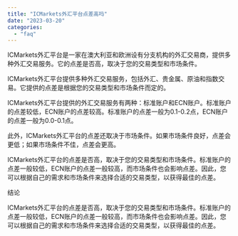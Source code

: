 ```yaml
---
title: "ICMarkets外汇平台点差高吗"
date: "2023-03-20"
categories: 
  - "faq"
---
```


ICMarkets外汇平台是一家在澳大利亚和欧洲设有分支机构的外汇交易商，提供多种外汇交易服务。它的点差是否高，取决于您的交易类型和市场条件。

ICMarkets外汇平台提供多种外汇交易服务，包括外汇、贵金属、原油和指数交易。它提供的点差是根据您的交易类型和市场条件而定的。

ICMarkets外汇平台提供的外汇交易服务有两种：标准账户和ECN账户。标准账户的点差较低，ECN账户的点差较高。标准账户的点差一般为0.1-0.2点，ECN账户的点差一般为0.0-0.1点。

此外，ICMarkets外汇平台的点差还取决于市场条件。如果市场条件良好，点差会更低；如果市场条件不佳，点差会更高。

ICMarkets外汇平台的点差是否高，取决于您的交易类型和市场条件。标准账户的点差一般较低，ECN账户的点差一般较高，而市场条件也会影响点差。因此，您可以根据自己的需求和市场条件来选择合适的交易类型，以获得最佳的点差。

结论

ICMarkets外汇平台的点差是否高，取决于您的交易类型和市场条件。标准账户的点差一般较低，ECN账户的点差一般较高，而市场条件也会影响点差。因此，您可以根据自己的需求和市场条件来选择合适的交易类型，以获得最佳的点差。
